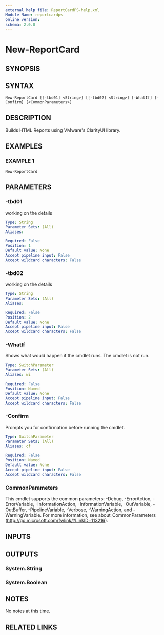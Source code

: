 ```yaml
---
external help file: ReportCardPS-help.xml
Module Name: reportcardps
online version:
schema: 2.0.0
---
```


# New-ReportCard

## SYNOPSIS

## SYNTAX

```
New-ReportCard [[-tbd01] <String>] [[-tbd02] <String>] [-WhatIf] [-Confirm] [<CommonParameters>]
```

## DESCRIPTION
Builds HTML Reports using VMware's ClarityUI library.

## EXAMPLES

### EXAMPLE 1
```
New-ReportCard
```

## PARAMETERS

### -tbd01
working on the details

```yaml
Type: String
Parameter Sets: (All)
Aliases:

Required: False
Position: 1
Default value: None
Accept pipeline input: False
Accept wildcard characters: False
```

### -tbd02
working on the details

```yaml
Type: String
Parameter Sets: (All)
Aliases:

Required: False
Position: 2
Default value: None
Accept pipeline input: False
Accept wildcard characters: False
```

### -WhatIf
Shows what would happen if the cmdlet runs.
The cmdlet is not run.

```yaml
Type: SwitchParameter
Parameter Sets: (All)
Aliases: wi

Required: False
Position: Named
Default value: None
Accept pipeline input: False
Accept wildcard characters: False
```

### -Confirm
Prompts you for confirmation before running the cmdlet.

```yaml
Type: SwitchParameter
Parameter Sets: (All)
Aliases: cf

Required: False
Position: Named
Default value: None
Accept pipeline input: False
Accept wildcard characters: False
```

### CommonParameters
This cmdlet supports the common parameters: -Debug, -ErrorAction, -ErrorVariable, -InformationAction, -InformationVariable, -OutVariable, -OutBuffer, -PipelineVariable, -Verbose, -WarningAction, and -WarningVariable.
For more information, see about_CommonParameters (http://go.microsoft.com/fwlink/?LinkID=113216).

## INPUTS

## OUTPUTS

### System.String

### System.Boolean

## NOTES
No notes at this time.

## RELATED LINKS
